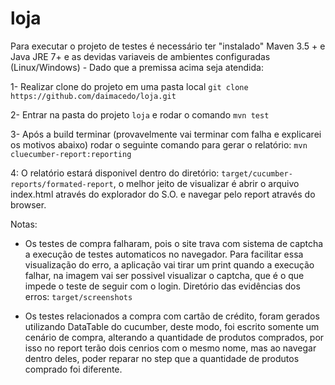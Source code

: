 # loja

Para executar o projeto de testes é necessário ter "instalado" Maven 3.5 + e Java JRE 7+ e as devidas variaveis de ambientes configuradas (Linux/Windows) - Dado que a premissa acima seja atendida:

1- Realizar clone do projeto em uma pasta local `git clone https://github.com/daimacedo/loja.git`

2- Entrar na pasta do projeto `loja` e rodar o comando `mvn test`

3- Após a build terminar (provavelmente vai terminar com falha e explicarei os motivos abaixo) rodar o seguinte comando para gerar o relatório: `mvn cluecumber-report:reporting`

4: O relatório estará disponivel dentro do diretório: `target/cucumber-reports/formated-report`, o melhor jeito de visualizar é  abrir o arquivo index.html através do explorador do S.O. e navegar pelo report através do browser.

Notas:

- Os testes de compra falharam, pois o site trava com sistema de captcha a execução de testes automaticos no navegador. Para facilitar essa visualização do erro, a aplicação vai tirar um print quando a execução falhar, na imagem vai ser possivel visualizar o captcha, que é o que impede o teste de seguir com o login. Diretório das evidências dos erros: `target/screenshots`

- Os testes relacionados a compra com cartão de crédito, foram gerados utilizando DataTable do cucumber, deste modo, foi escrito somente um cenário de compra, alterando a quantidade de produtos comprados, por isso no report terão dois cenrios com o mesmo nome, mas ao navegar dentro deles, poder reparar no step que a quantidade de produtos comprado foi diferente.
